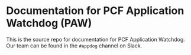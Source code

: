 # Documentation for PCF Application Watchdog (PAW)

This is the source repo for documentation for PCF Application Watchdog. Our team can be found in the `#appdog` channel on Slack.

